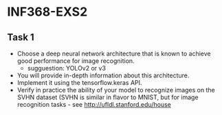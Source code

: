 # INF368-EXS2
## Task 1
- Choose a deep neural network architecture that is known to achieve good performance
for image recognition. 
  - sugguestion: YOLOv2 or v3 
- You will provide in-depth information about this architecture. 
- Implement it using the tensorflow.keras API.
- Verify in practice the ability of your model to recognize images on the SVHN dataset (SVHN is similar in flavor to MNIST, but for image recognition tasks - see http://ufldl.stanford.edu/house
